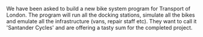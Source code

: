 We have been asked to build a new bike system program for Transport of London.  The program will run all the docking stations, simulate all the bikes and emulate all the infrastructure (vans, repair staff etc).  They want to call it 'Santander Cycles' and are offering a tasty sum for the completed project.
